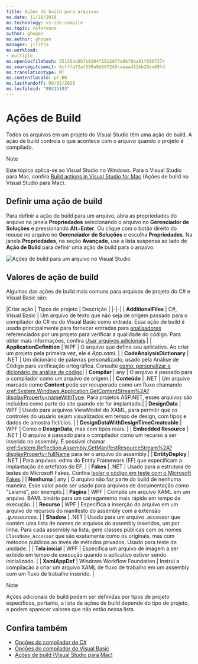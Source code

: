 ```yaml
---
title: Ações de build para arquivos
ms.date: 11/19/2018
ms.technology: vs-ide-compile
ms.topic: reference
author: ghogen
ms.author: ghogen
manager: jillfra
ms.workload:
- multiple
ms.openlocfilehash: 35136ac0b7b0104f1812df7a9bf8ba81f6907374
ms.sourcegitcommit: 6cfffa72af599a9d667249caaaa411bb28ea69fd
ms.translationtype: MT
ms.contentlocale: pt-BR
ms.lasthandoff: 09/02/2020
ms.locfileid: "89315103"
---
```

# <a name="build-actions"></a>Ações de Build

Todos os arquivos em um projeto do Visual Studio têm uma ação de build. A ação de build controla o que acontece com o arquivo quando o projeto é compilado.

> [!NOTE]
> Este tópico aplica-se ao Visual Studio no Windows. Para o Visual Studio para Mac, confira [Build actions in Visual Studio for Mac](/visualstudio/mac/build-actions) (Ações de build no Visual Studio para Mac).

## <a name="set-a-build-action"></a>Definir uma ação de build

Para definir a ação de build para um arquivo, abra as propriedades do arquivo na janela **Propriedades** selecionando o arquivo no **Gerenciador de Soluções** e pressionando **Alt**+**Enter**. Ou clique com o botão direito do mouse no arquivo no **Gerenciador de Soluções** e escolha **Propriedades**. Na janela **Propriedades**, na seção **Avançado**, use a lista suspensa ao lado de **Ação de Build** para definir uma ação de build para o arquivo.

![Ações de build para um arquivo no Visual Studio](media/build-actions.png)

## <a name="build-action-values"></a>Valores de ação de build

Algumas das ações de build mais comuns para arquivos de projeto do C# e Visual Basic são:

|Criar ação | Tipos de projeto | Descrição |
|-|-|
| **AdditionalFiles** | C#, Visual Basic | Um arquivo de texto que não seja de origem passado para o compilador do C# ou do Visual Basic como entrada. Essa ação de build é usada principalmente para fornecer entradas para [analisadores](../code-quality/roslyn-analyzers-overview.md) referenciados por um projeto para verificar a qualidade do código. Para obter mais informações, confira [Usar arquivos adicionais](https://github.com/dotnet/roslyn/blob/master/docs/analyzers/Using%20Additional%20Files.md).|
| **ApplicationDefinition** | WPF | O arquivo que define seu aplicativo. Ao criar um projeto pela primeira vez, ele é *App.xaml*. |
| **CodeAnalysisDictionary** | .NET | Um dicionário de palavras personalizado, usado pela Análise de Código para verificação ortográfica. Consulte [como: personalizar o dicionário de análise de código](../code-quality/how-to-customize-the-code-analysis-dictionary.md)|
| **Compilar** | any | O arquivo é passado para o compilador como um arquivo de origem.|
| **Conteúdo** | .NET | Um arquivo marcado como **Content** pode ser recuperado como um fluxo chamando <xref:System.Windows.Application.GetContentStream%2A?displayProperty=nameWithType>. Para projetos ASP.NET, esses arquivos são incluídos como parte do site quando ele for implantado.|
| **DesignData** | WPF | Usado para arquivos ViewModel do XAML, para permitir que os controles do usuário sejam visualizados em tempo de design, com tipos e dados de amostra fictícios. |
| **DesignDataWithDesignTimeCreateable** | WPF | Como o **DesignData**, mas com tipos reais.  |
| **Embedded Resource** | .NET | O arquivo é passado para o compilador como um recurso a ser inserido no assembly. É possível chamar <xref:System.Reflection.Assembly.GetManifestResourceStream%2A?displayProperty=fullName> para ler o arquivo do assembly.|
| **EntityDeploy** | .NET | Para arquivos .edmx do Entity Framework (EF) que especificam a implantação de artefatos do EF. |
| **Fakes** | .NET | Usado para a estrutura de testes do Microsoft Fakes. Confira [Isolar o código em teste com o Microsoft Fakes](../test/isolating-code-under-test-with-microsoft-fakes.md) |
| **Nenhuma** | any | O arquivo não faz parte do build de nenhuma maneira. Esse valor pode ser usado para arquivos de documentação como "Leiame", por exemplo.|
| **Página** | WPF | Compile um arquivo XAML em um arquivo. BAML binário para um carregamento mais rápido em tempo de execução. |
| **Recurso** | WPF | Especifica a inserção do arquivo em um arquivo de recursos do manifesto do assembly com a extensão *.g.resources*. |
| **Shadow** | .NET | Usado para um arquivo .accessor que contém uma lista de nomes de arquivos do assembly inseridos, um por linha. Para cada assembly na lista, gere classes públicas com os nomes `ClassName_Accessor` que são exatamente como os originais, mas com métodos públicos ao invés de métodos privados. Usado para teste de unidade. |
| **Tela inicial** | WPF | Especifica um arquivo de imagem a ser exibido em tempo de execução quando o aplicativo estiver sendo inicializado. |
| **XamlAppDef** | Windows Workflow Foundation | Instrui a compilação a criar um arquivo XAML de fluxo de trabalho em um assembly com um fluxo de trabalho inserido. |

> [!NOTE]
> Ações adicionais de build podem ser definidas por tipos de projeto específicos, portanto, a lista de ações de build depende do tipo de projeto, e podem aparecer valores que não estão nessa lista.

## <a name="see-also"></a>Confira também

- [Opções do compilador de C#](/dotnet/csharp/language-reference/compiler-options/listed-alphabetically)
- [Opções do compilador do Visual Basic](/dotnet/visual-basic/reference/command-line-compiler/compiler-options-listed-alphabetically)
- [Ações de build (Visual Studio para Mac)](/visualstudio/mac/build-actions)
